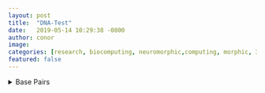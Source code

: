 ```yaml
---
layout: post
title:  "DNA-Test"
date:   2019-05-14 10:29:38 -0800
author: conor
image: 
categories: [research, biocomputing, neuromorphic,computing, morphic, 3D, 3D IC, 3D Computing, futurism]
featured: false
---
```


<details><summary>Base Pairs</summary>


Adenine
<iframe style="width: 500px; height: 300px;" frameborder="0" 			src="https://embed.molview.org/v1/?mode=balls&cid=190"></iframe>

Cytosine
<iframe style="width: 500px; height: 300px;" frameborder="0" src="https://embed.molview.org/v1/?mode=balls&cid=597"></iframe>

Guanine
<iframe style="width: 500px; height: 300px;" frameborder="0" src="https://embed.molview.org/v1/?mode=balls&cid=135398634"></iframe>

Uracil
<iframe style="width: 500px; height: 300px;" frameborder="0" src="https://embed.molview.org/v1/?mode=balls&cid=1174"></iframe>

Thymine
<iframe style="width: 500px; height: 300px;" frameborder="0" 	src="https://embed.molview.org/v1/?mode=balls&cid=1135"></iframe>

</details>




